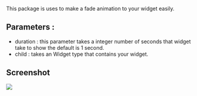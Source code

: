 This package is uses to make a fade animation to your widget easily.


## Parameters :
- duration : this parameter takes a integer number of seconds that widget take to show the default is 1 second.
- child : takes an Widget type that contains your widget.


## Screenshot
<img src="https://s4.ezgif.com/save/ezgif-4-84a9606edd.gif">